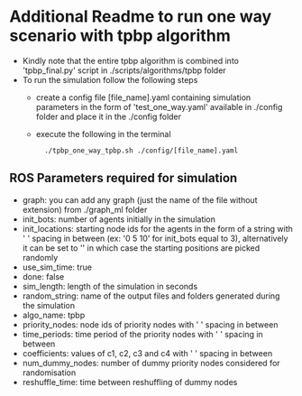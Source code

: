 # Additional Readme to run one way scenario with tpbp algorithm

- Kindly note that the entire tpbp algorithm is combined into 'tpbp_final.py' script in ./scripts/algorithms/tpbp folder 
- To run the simulation follow the following steps 
    - create a config file [file_name].yaml containing simulation parameters in the form of 'test_one_way.yaml' available in ./config folder and place it in the ./config folder

    - execute the following in the terminal
      
            ./tpbp_one_way_tpbp.sh ./config/[file_name].yaml


## ROS Parameters required for simulation

- graph: you can add any graph (just the name of the file without extension) from ./graph_ml folder
- init_bots: number of agents initially in the simulation
- init_locations: starting node ids for the agents in the form of a string with ' ' spacing in between (ex: '0 5 10' for init_bots equal to 3), alternatively it can be set to '' in which case the starting positions are picked randomly
- use_sim_time: true 
- done: false
- sim_length: length of the simulation in seconds
- random_string: name of the output files and folders generated during the simulation
- algo_name: tpbp
- priority_nodes: node ids of priority nodes with ' ' spacing in between
- time_periods: time period of the priority nodes with ' ' spacing in between
- coefficients: values of c1, c2, c3 and c4 with ' ' spacing in between
- num_dummy_nodes: number of dummy priority nodes considered for randomisation
- reshuffle_time: time between reshuffling of dummy nodes
        